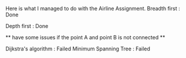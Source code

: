Here is what I managed to do with the Airline Assignment.
Breadth first : Done 

Depth first : Done

** have some issues if the point A and point B is not connected **



Dijkstra's algorithm : Failed
Minimum Spanning Tree : Failed
